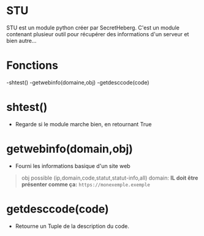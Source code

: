 # STU
 STU est un module python créer par SecretHeberg. C'est un module contenant plusieur outil pour récupérer des informations d'un serveur et bien autre...
# Fonctions
 -shtest()
 -getwebinfo(domaine,obj)
 -getdesccode(code)
# shtest()
 - Regarde si le module marche bien, en retournant True
# getwebinfo(domain,obj)
 - Fourni les informations basique d'un site web 
 > obj possible (ip,domain,code,statut,statut-info,all)
 > domain: **IL doit être présenter comme ça:** `https://monexemple.exemple`
# getdesccode(code)
 - Retourne un Tuple de la description du code.